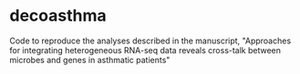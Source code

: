 # decoasthma
Code to reproduce the analyses described in the manuscript, "Approaches for integrating heterogeneous RNA-seq data reveals cross-talk between microbes and genes in asthmatic patients"

